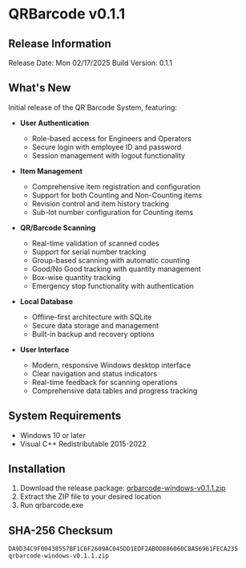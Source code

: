 # QRBarcode v0.1.1 
 
## Release Information 
Release Date: Mon 02/17/2025 
Build Version: 0.1.1 
 
## What's New 

Initial release of the QR Barcode System, featuring:

- **User Authentication**
  - Role-based access for Engineers and Operators
  - Secure login with employee ID and password
  - Session management with logout functionality

- **Item Management**
  - Comprehensive item registration and configuration
  - Support for both Counting and Non-Counting items
  - Revision control and item history tracking
  - Sub-lot number configuration for Counting items

- **QR/Barcode Scanning**
  - Real-time validation of scanned codes
  - Support for serial number tracking
  - Group-based scanning with automatic counting
  - Good/No Good tracking with quantity management
  - Box-wise quantity tracking
  - Emergency stop functionality with authentication

- **Local Database**
  - Offline-first architecture with SQLite
  - Secure data storage and management
  - Built-in backup and recovery options

- **User Interface**
  - Modern, responsive Windows desktop interface
  - Clear navigation and status indicators
  - Real-time feedback for scanning operations
  - Comprehensive data tables and progress tracking
 
## System Requirements 
 
- Windows 10 or later 
- Visual C++ Redistributable 2015-2022 
 
## Installation 
 
1. Download the release package: [qrbarcode-windows-v0.1.1.zip](qrbarcode-windows-v0.1.1.zip) 
2. Extract the ZIP file to your desired location 
3. Run qrbarcode.exe 
 
## SHA-256 Checksum 
 
```plaintext 
DA9D34C9F00438557BF1C6F2609AC045DD1EDF2AB0D886060C8A56961FECA235  qrbarcode-windows-v0.1.1.zip
``` 
